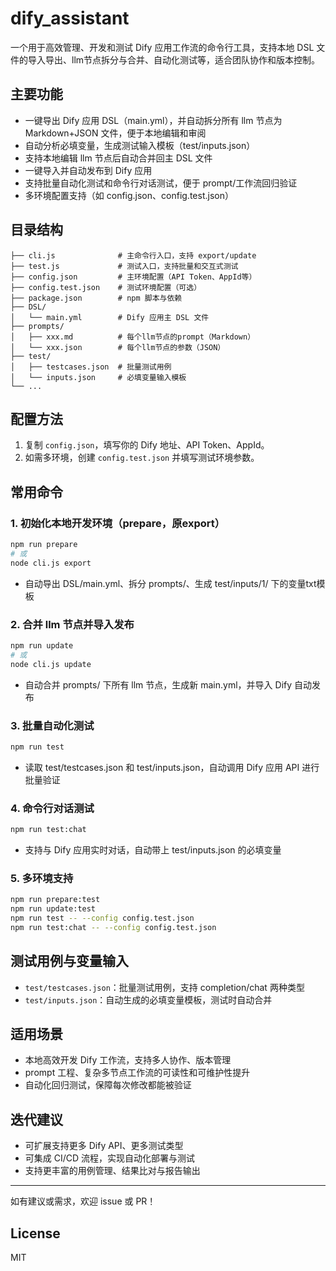 # dify_assistant

一个用于高效管理、开发和测试 Dify 应用工作流的命令行工具，支持本地 DSL 文件的导入导出、llm节点拆分与合并、自动化测试等，适合团队协作和版本控制。

## 主要功能
- 一键导出 Dify 应用 DSL（main.yml），并自动拆分所有 llm 节点为 Markdown+JSON 文件，便于本地编辑和审阅
- 自动分析必填变量，生成测试输入模板（test/inputs.json）
- 支持本地编辑 llm 节点后自动合并回主 DSL 文件
- 一键导入并自动发布到 Dify 应用
- 支持批量自动化测试和命令行对话测试，便于 prompt/工作流回归验证
- 多环境配置支持（如 config.json、config.test.json）

## 目录结构
```
├── cli.js              # 主命令行入口，支持 export/update
├── test.js             # 测试入口，支持批量和交互式测试
├── config.json         # 主环境配置（API Token、AppId等）
├── config.test.json    # 测试环境配置（可选）
├── package.json        # npm 脚本与依赖
├── DSL/
│   └── main.yml        # Dify 应用主 DSL 文件
├── prompts/
│   ├── xxx.md          # 每个llm节点的prompt（Markdown）
│   └── xxx.json        # 每个llm节点的参数（JSON）
├── test/
│   ├── testcases.json  # 批量测试用例
│   └── inputs.json     # 必填变量输入模板
└── ...
```

## 配置方法
1. 复制 `config.json`，填写你的 Dify 地址、API Token、AppId。
2. 如需多环境，创建 `config.test.json` 并填写测试环境参数。

## 常用命令

### 1. 初始化本地开发环境（prepare，原export）
```bash
npm run prepare
# 或
node cli.js export
```
- 自动导出 DSL/main.yml、拆分 prompts/、生成 test/inputs/1/ 下的变量txt模板

### 2. 合并 llm 节点并导入发布
```bash
npm run update
# 或
node cli.js update
```
- 自动合并 prompts/ 下所有 llm 节点，生成新 main.yml，并导入 Dify 自动发布

### 3. 批量自动化测试
```bash
npm run test
```
- 读取 test/testcases.json 和 test/inputs.json，自动调用 Dify 应用 API 进行批量验证

### 4. 命令行对话测试
```bash
npm run test:chat
```
- 支持与 Dify 应用实时对话，自动带上 test/inputs.json 的必填变量

### 5. 多环境支持
```bash
npm run prepare:test
npm run update:test
npm run test -- --config config.test.json
npm run test:chat -- --config config.test.json
```

## 测试用例与变量输入
- `test/testcases.json`：批量测试用例，支持 completion/chat 两种类型
- `test/inputs.json`：自动生成的必填变量模板，测试时自动合并

## 适用场景
- 本地高效开发 Dify 工作流，支持多人协作、版本管理
- prompt 工程、复杂多节点工作流的可读性和可维护性提升
- 自动化回归测试，保障每次修改都能被验证

## 迭代建议
- 可扩展支持更多 Dify API、更多测试类型
- 可集成 CI/CD 流程，实现自动化部署与测试
- 支持更丰富的用例管理、结果比对与报告输出

---
如有建议或需求，欢迎 issue 或 PR！

## License
MIT 